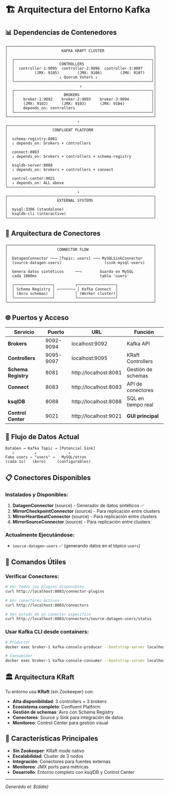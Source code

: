 # 🏗️ Arquitectura del Entorno Kafka

## 📊 Dependencias de Contenedores

```
┌─────────────────────────────────────────────────────────────────┐
│                        KAFKA KRAFT CLUSTER                      │
│                                                                 │
│  ┌─────────────────────────────────────────────────────────────┐│
│  │                    CONTROLLERS                              ││
│  │  controller-1:9095  controller-2:9096  controller-3:9097    ││
│  │         (JMX: 9105)        (JMX: 9106)        (JMX: 9107)   ││
│  │                    ↓ Quorum Voters ↓                        ││
│  └─────────────────────────────────────────────────────────────┘│
│                                ↓                                │
│  ┌─────────────────────────────────────────────────────────────┐│
│  │                      BROKERS                                ││
│  │    broker-1:9092    broker-2:9093    broker-3:9094          ││
│  │    (JMX: 9102)      (JMX: 9103)      (JMX: 9104)            ││
│  │    depends_on: controllers                                  ││
│  └─────────────────────────────────────────────────────────────┘│
└─────────────────────────────────────────────────────────────────┘
                                ↓
┌─────────────────────────────────────────────────────────────────┐
│                    CONFLUENT PLATFORM                           │
│                                                                 │
│  schema-registry:8081                                           │
│  ↓ depends_on: brokers + controllers                            │
│                                                                 │
│  connect:8083                                                   │
│  ↓ depends_on: brokers + controllers + schema-registry          │
│                                                                 │
│  ksqldb-server:8088                                             │
│  ↓ depends_on: brokers + controllers + connect                  │
│                                                                 │
│  control-center:9021                                            │
│  ↓ depends_on: ALL above                                        │
└─────────────────────────────────────────────────────────────────┘
                                ↓
┌─────────────────────────────────────────────────────────────────┐
│                      EXTERNAL SYSTEMS                           │
│                                                                 │
│  mysql:3306 (standalone)                                        │
│  ksqldb-cli (interactive)                                       │
└─────────────────────────────────────────────────────────────────┘
```

## 🔌 Arquitectura de Conectores

```
┌─────────────────────────────────────────────────────────────────┐
│                      CONNECTOR FLOW                             │
│                                                                 │
│  DatagenConnector ──→ [Topic: users] ──→ MySQLSinkConnector     │
│  (source-datagen-users)                   (sink-mysql-users)    │
│                                                                 │
│  Genera datos sintéticos     ──→        Guarda en MySQL         │
│  cada 1000ms                            tabla 'users'           │
│                                                                 │
│  ┌─────────────────┐         ┌─────────────────┐                │
│  │ Schema Registry │ ←──────→ │ Kafka Connect  │                │
│  │ (Avro schemas)  │         │ (Worker cluster)│                │
│  └─────────────────┘         └─────────────────┘                │
└─────────────────────────────────────────────────────────────────┘
```

## 🌐 Puertos y Acceso

| Servicio | Puerto | URL | Función |
|----------|--------|-----|---------|
| **Brokers** | 9092-9094 | localhost:9092 | Kafka API |
| **Controllers** | 9095-9097 | localhost:9095 | KRaft Controllers |
| **Schema Registry** | 8081 | http://localhost:8081 | Gestión de schemas |
| **Connect** | 8083 | http://localhost:8083 | API de conectores |
| **ksqlDB** | 8088 | http://localhost:8088 | SQL en tiempo real |
| **Control Center** | 9021 | http://localhost:9021 | **GUI principal** |

## 🔄 Flujo de Datos Actual

```
DataGen → Kafka Topic → [Potencial Sink]
   ↓         ↓              ↓
Fake users → "users" →   MySQL/otros
(cada 1s)   (Avro)     (configurables)
```

## 📋 Conectores Disponibles

### Instalados y Disponibles:
1. **DatagenConnector** (source) - Generador de datos sintéticos ✅
2. **MirrorCheckpointConnector** (source) - Para replicación entre clusters
3. **MirrorHeartbeatConnector** (source) - Para replicación entre clusters  
4. **MirrorSourceConnector** (source) - Para replicación entre clusters

### Actualmente Ejecutándose:
- `source-datagen-users` ✅ (generando datos en el tópico `users`)

## 🔧 Comandos Útiles

### Verificar Conectores:
```bash
# Ver todos los plugins disponibles
curl http://localhost:8083/connector-plugins

# Ver conectores activos
curl http://localhost:8083/connectors

# Ver estado de un conector específico
curl http://localhost:8083/connectors/source-datagen-users/status
```

### Usar Kafka CLI desde containers:
```bash
# Productor
docker exec broker-1 kafka-console-producer --bootstrap-server localhost:9092 --topic users

# Consumidor  
docker exec broker-1 kafka-console-consumer --bootstrap-server localhost:9092 --topic users --from-beginning
```

## 🏛️ Arquitectura KRaft

Tu entorno usa **KRaft** (sin Zookeeper) con:
- **Alta disponibilidad**: 3 controllers + 3 brokers
- **Ecosistema completo**: Confluent Platform
- **Gestión de schemas**: Avro con Schema Registry
- **Conectores**: Source y Sink para integración de datos
- **Monitoreo**: Control Center para gestión visual

## 🎯 Características Principales

- **Sin Zookeeper**: KRaft mode nativo
- **Escalabilidad**: Cluster de 3 nodos
- **Integración**: Conectores para fuentes externas
- **Monitoreo**: JMX ports para métricas
- **Desarrollo**: Entorno completo con ksqlDB y Control Center

---
*Generado el: $(date)*